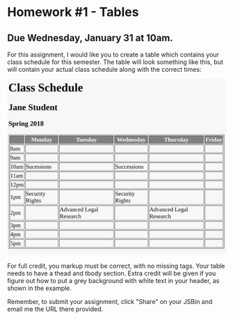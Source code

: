 # Homework #1 - Tables

## Due Wednesday, January 31 at 10am.

For this assignment, I would like you to create a table which contains your 
class schedule for this semester. The table will look something like this, but 
will contain your actual class schedule along with the correct times:

![Schedule Table](table.png)

For full credit, you markup must be correct, with no missing tags. Your table 
needs to have a thead and tbody section. Extra credit will be given if you 
figure out how to put a grey background with white text in your header, as 
shown in the example.

Remember, to submit your assignment, click "Share" on your JSBin and email me 
the URL there provided.
